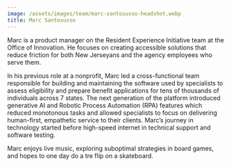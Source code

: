 ```yaml
---
image: /assets/images/team/marc-santosusso-headshot.webp
title: Marc Santosusso
---
```


Marc is a product manager on the Resident Experience Initiative team at the Office of Innovation. He focuses on creating accessible solutions that reduce friction for both New Jerseyans and the agency employees who serve them.

In his previous role at a nonprofit, Marc led a cross-functional team responsible for building and maintaining the software used by specialists to assess eligibility and prepare benefit applications for tens of thousands of individuals across 7 states. The next generation of the platform introduced generative AI and Robotic Process Automation (RPA) features which reduced monotonous tasks and allowed specialists to focus on delivering human-first, empathetic service to their clients. Marc’s journey in technology started before high-speed internet in technical support and software testing. 

Marc enjoys live music, exploring suboptimal strategies in board games, and hopes to one day do a tre flip on a skateboard.
